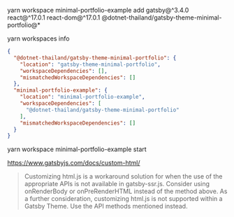 

yarn workspace minimal-portfolio-example add gatsby@^3.4.0 react@^17.0.1 react-dom@^17.0.1 @dotnet-thailand/gatsby-theme-minimal-portfolio@*

yarn workspaces info
```json
{
  "@dotnet-thailand/gatsby-theme-minimal-portfolio": {
    "location": "gatsby-theme-minimal-portfolio",
    "workspaceDependencies": [],
    "mismatchedWorkspaceDependencies": []
  },
  "minimal-portfolio-example": {
    "location": "minimal-portfolio-example",
    "workspaceDependencies": [
      "@dotnet-thailand/gatsby-theme-minimal-portfolio"
    ],
    "mismatchedWorkspaceDependencies": []
  }
}
```

yarn workspace minimal-portfolio-example start


https://www.gatsbyjs.com/docs/custom-html/

> Customizing html.js is a workaround solution for when the use of the appropriate APIs is not available in gatsby-ssr.js. Consider using onRenderBody or onPreRenderHTML instead of the method above. As a further consideration, customizing html.js is not supported within a Gatsby Theme. Use the API methods mentioned instead.

